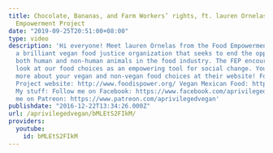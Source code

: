 ```yaml
---
title: Chocolate, Bananas, and Farm Workers’ rights, ft. lauren Ornelas of the Food
  Empowerment Project
date: "2019-09-25T20:51:00+08:00"
type: video
description: 'Hi everyone! Meet lauren Ornelas from the Food Empowerment Project–
  a brilliant vegan food justice organization that seeks to end the oppression of
  both human and non-human animals in the food industry. The FEP encourages us to
  look at our food choices as an empowering tool for social change. You can learn
  more about your vegan and non-vegan food choices at their website! Food Empowerment
  Project website: http://www.foodispower.org/ Vegan Mexican Food: http://www.veganmexicanfood.com/
  My stuff: Follow me on Facebook: https://www.facebook.com/aprivilegedvegan/ Support
  me on Patreon: https://www.patreon.com/aprivilegedvegan'
publishdate: "2016-12-22T13:34:26.000Z"
url: /aprivilegedvegan/bMLEtS2FIkM/
providers:
  youtube:
    id: bMLEtS2FIkM
---
```


